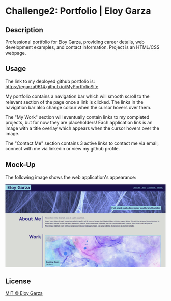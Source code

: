 # Challenge2: Portfolio | Eloy Garza

## Description

Professional portfolio for Eloy Garza, providing career details, web development examples, and contact information. Project is an HTML/CSS webpage.

## Usage

The link to my deployed github portfolio is: https://egarza0614.github.io/MyPortfolioSite

My portfolio contains a navigation bar which will smooth scroll to the relevant section of the page once a link is clicked. The links in the navigation bar also change colour when the cursor hovers over them.

The "My Work" section will eventually contain links to my completed projects, but for now they are placeholders! Each application link is an image with a title overlay which appears when the cursor hovers over the image.

The "Contact Me" section contains 3 active links to contact me via email, connect with me via linkedin or view my github profile.

## Mock-Up

The following image shows the web application's appearance:

![portfolio mockup](./assets/images/mockup.jpg)

## License

[MIT © Eloy Garza](../LICENSE)